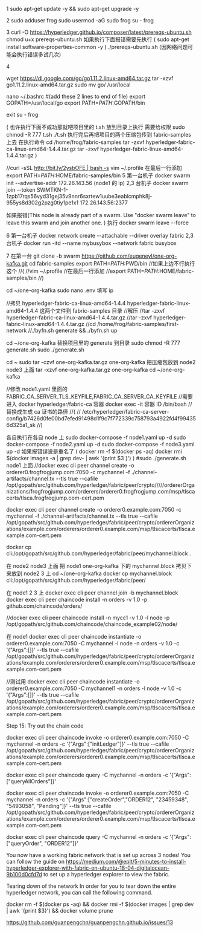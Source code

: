 1
sudo apt-get update -y && sudo apt-get upgrade -y

2
sudo adduser frog
sudo usermod -aG sudo frog
su - frog

3
curl -O https://hyperledger.github.io/composer/latest/prereqs-ubuntu.sh
chmod u+x prereqs-ubuntu.sh
如果执行下面报错需要先执行
(
sudo apt-get install software-properties-common -y
)
./prereqs-ubuntu.sh (因网络问题可能会执行错误多试几次)

4

wget https://dl.google.com/go/go1.11.2.linux-amd64.tar.gz
tar -xzvf go1.11.2.linux-amd64.tar.gz
sudo mv go/ /usr/local

nano ~/.bashrc
#(add these 2 lines to end of file)
export GOPATH=/usr/local/go
export PATH=$PATH:$GOPATH/bin

exit
su - frog

(
也许执行下面不成功那就吧项目里的 t.sh 放到目录上执行 需要给权限
sudo chmod -R 777 t.sh
./t.sh
执行完后再把项目的两个压缩包传到 fabric-samples 上去 在执行命令
cd /home/frog/fabric-samples
tar -zxvf hyperledger-fabric-ca-linux-amd64-1.4.4.tar.gz
tar -zxvf hyperledger-fabric-linux-amd64-1.4.4.tar.gz
)

//curl -sSL http://bit.ly/2ysbOFE | bash -s
vim ~/.profile
在最后一行添加
export PATH=$PATH:$HOME/fabric-samples/bin
5
第一台机子
docker swarm init --advertise-addr 172.26.143.56 (node1 的 ip)
2,3 台机子
docker swarm join --token SWMTKN-1-1zpb17rqs56vyd31gej35v9nnr6sxrtew1uube3eablcmphk8j-955ys8d302g2pzg0tiy1pe1x1 172.26.143.56:2377

如果报错(This node is already part of a swarm. Use "docker swarm leave" to leave this swarm and join another one. )
执行 docker swarm leave --force

6
第一台机子
docker network create --attachable --driver overlay fabric
2,3 台机子
docker run -itd --name mybusybox --network fabric busybox

7 在第一台
git clone -b swarm https://github.com/eugeneyl/one-org-kafka.git
cd fabric-samples
export PATH=$PATH:$PWD/bin
//如果上边不行执行这个
//(
//vim ~/.profile
//在最后一行添加
//export PATH=$PATH:$HOME/fabric-samples/bin
//)

cd ~/one-org-kafka
sudo nano .env
填写 ip

//拷贝 hyperledger-fabric-ca-linux-amd64-1.4.4 hyperledger-fabric-linux-amd64-1.4.4 这两个文件到 fabric-samples 目录
//解压
//tar -zxvf hyperledger-fabric-ca-linux-amd64-1.4.4.tar.gz
//tar -zxvf hyperledger-fabric-linux-amd64-1.4.4.tar.gz
//cd /home/frog/fabric-samples/first-network
//./byfn.sh generate && ./byfn.sh up

cd ~/one-org-kafka
替换项目里的 generate 到目录
sudo chmod -R 777 generate.sh
sudo ./generate.sh

cd ~
sudo tar -czvf one-org-kafka.tar.gz one-org-kafka
把压缩包放到 node2 node3 上面
tar -xzvf one-org-kafka.tar.gz one-org-kafka
cd ~/one-org-kafka

//修改 node1.yaml 里面的 FABRIC_CA_SERVER_TLS_KEYFILE,FABRIC_CA_SERVER_CA_KEYFILE
//需要进入 docker hyperledger/fabric-ca 容器 docker exec -it 容器 ID /bin/bash
//替换成生成 ca 证书的路径
//(
// /etc/hyperledger/fabric-ca-server-config/b7426d0fe00bd7efed91498d1f9c7f772339c758793a4922fd4f994356d325a1_sk
//)

各自执行在各自 node 上
sudo docker-compose -f node1.yaml up -d
sudo docker-compose -f node2.yaml up -d
sudo docker-compose -f node3.yaml up -d
如果报错误说是重名了
(
docker rm -f $(docker ps -aq)
  docker rmi  $(docker images -a | grep dev- | awk '{print \$3 }')
)
#sudo ./generate.sh
node1 上面
//docker exec cli peer channel create -o orderer0.frogfrogjump.com:7050 -c mychannel -f ./channel-artifacts/channel.tx --tls true --cafile /opt/gopath/src/github.com/hyperledger/fabric/peer/crypto/////ordererOrganizations/frogfrogjump.com/orderers/orderer0.frogfrogjump.com/msp/tlscacerts/tlsca.frogfrogjump.com-cert.pem

docker exec cli peer channel create -o orderer0.example.com:7050 -c mychannel -f ./channel-artifacts/channel.tx --tls true --cafile /opt/gopath/src/github.com/hyperledger/fabric/peer/crypto/ordererOrganizations/example.com/orderers/orderer0.example.com/msp/tlscacerts/tlsca.example.com-cert.pem

docker cp cli:/opt/gopath/src/github.com/hyperledger/fabric/peer/mychannel.block .

在 node2 node3 上面
把 node1 one-org-kafka 下的 mychannel.block 拷贝下来放到 node2 3 上
cd ~/one-org-kafka
docker cp mychannel.block cli:/opt/gopath/src/github.com/hyperledger/fabric/peer/

在 node1 2 3 上
docker exec cli peer channel join -b mychannel.block
docker exec cli peer chaincode install -n orders -v 1.0 -p github.com/chaincode/orders/
 
//docker exec cli peer chaincode install -n mycc1 -v 1.0 -l node -p /opt/gopath/src/github.com/chaincode/chaincode_example02/node/

在 node1
docker exec cli peer chaincode instantiate -o orderer0.example.com:7050 -C mychannel -l node -n orders -v 1.0 -c '{"Args":[]}' --tls true --cafile /opt/gopath/src/github.com/hyperledger/fabric/peer/crypto/ordererOrganizations/example.com/orderers/orderer0.example.com/msp/tlscacerts/tlsca.example.com-cert.pem

//测试用
docker exec cli peer chaincode instantiate -o orderer0.example.com:7050 -C mychannel1 -n orders -l node -v 1.0 -c '{"Args":[]}' --tls true --cafile /opt/gopath/src/github.com/hyperledger/fabric/peer/crypto/ordererOrganizations/example.com/orderers/orderer0.example.com/msp/tlscacerts/tlsca.example.com-cert.pem

Step 15: Try out the chain code

docker exec cli peer chaincode invoke -o orderer0.example.com:7050 -C mychannel -n orders -c '{"Args":["initLedger"]}' --tls true --cafile /opt/gopath/src/github.com/hyperledger/fabric/peer/crypto/ordererOrganizations/example.com/orderers/orderer0.example.com/msp/tlscacerts/tlsca.example.com-cert.pem


docker exec cli peer chaincode query -C mychannel -n orders -c '{"Args":["queryAllOrders"]}'

docker exec cli peer chaincode invoke -o orderer0.example.com:7050 -C mychannel -n orders -c '{"Args":["createOrder","ORDER12", "23459348", "5493058", "Pending"]}' --tls true --cafile /opt/gopath/src/github.com/hyperledger/fabric/peer/crypto/ordererOrganizations/example.com/orderers/orderer0.example.com/msp/tlscacerts/tlsca.example.com-cert.pem

docker exec cli peer chaincode query -C mychannel -n orders -c '{"Args":["queryOrder", "ORDER12"]}'

You now have a working fabric network that is set up across 3 nodes! You can follow the guide on https://medium.com/@eplt/5-minutes-to-install-hyperledger-explorer-with-fabric-on-ubuntu-18-04-digitalocean-9b100d0cfd7d to set up a hyperledger explorer to view the fabric.

Tearing down of the network
In order for you to tear down the entire hyperledger network, you can call the following command.

docker rm -f $(docker ps -aq) && docker rmi -f $(docker images | grep dev | awk '{print \$3}') && docker volume prune

https://github.com/guanpengchn/guanpengchn.github.io/issues/13
